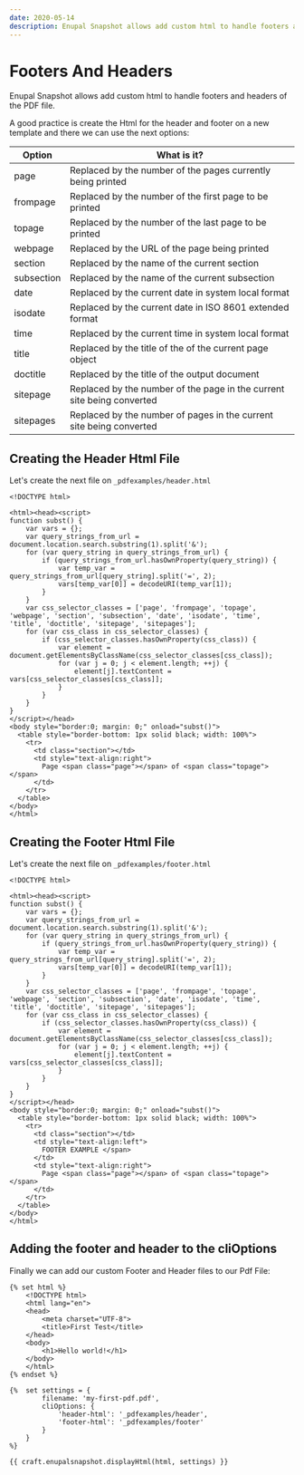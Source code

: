 ```yaml
---
date: 2020-05-14
description: Enupal Snapshot allows add custom html to handle footers and headers of the PDF file.
---
```


# Footers And Headers

Enupal Snapshot allows add custom html to handle footers and headers of the PDF file.

A good practice is create the Html for the header and footer on a new template and there we can use the next options:

|Option|What is it?|
|--- |--- |
|page|Replaced by the number of the pages currently being printed|
|frompage|Replaced by the number of the first page to be printed|
|topage|Replaced by the number of the last page to be printed|
|webpage|Replaced by the URL of the page being printed|
|section|Replaced by the name of the current section|
|subsection|Replaced by the name of the current subsection|
|date|Replaced by the current date in system local format|
|isodate|Replaced by the current date in ISO 8601 extended format|
|time|Replaced by the current time in system local format|
|title|Replaced by the title of the of the current page object|
|doctitle|Replaced by the title of the output document|
|sitepage|Replaced by the number of the page in the current site being converted|
|sitepages|Replaced by the number of pages in the current site being converted|

## Creating the Header Html File

Let's create the next file on `_pdfexamples/header.html`

```twig
<!DOCTYPE html>

<html><head><script>
function subst() {
    var vars = {};
    var query_strings_from_url = document.location.search.substring(1).split('&');
    for (var query_string in query_strings_from_url) {
        if (query_strings_from_url.hasOwnProperty(query_string)) {
            var temp_var = query_strings_from_url[query_string].split('=', 2);
            vars[temp_var[0]] = decodeURI(temp_var[1]);
        }
    }
    var css_selector_classes = ['page', 'frompage', 'topage', 'webpage', 'section', 'subsection', 'date', 'isodate', 'time', 'title', 'doctitle', 'sitepage', 'sitepages'];
    for (var css_class in css_selector_classes) {
        if (css_selector_classes.hasOwnProperty(css_class)) {
            var element = document.getElementsByClassName(css_selector_classes[css_class]);
            for (var j = 0; j < element.length; ++j) {
                element[j].textContent = vars[css_selector_classes[css_class]];
            }
        }
    }
}
</script></head>
<body style="border:0; margin: 0;" onload="subst()">
  <table style="border-bottom: 1px solid black; width: 100%">
    <tr>
      <td class="section"></td>
      <td style="text-align:right">
        Page <span class="page"></span> of <span class="topage"></span>
      </td>
    </tr>
  </table>
</body>
</html>
```

## Creating the Footer Html File

Let's create the next file on `_pdfexamples/footer.html`

```twig
<!DOCTYPE html>

<html><head><script>
function subst() {
    var vars = {};
    var query_strings_from_url = document.location.search.substring(1).split('&');
    for (var query_string in query_strings_from_url) {
        if (query_strings_from_url.hasOwnProperty(query_string)) {
            var temp_var = query_strings_from_url[query_string].split('=', 2);
            vars[temp_var[0]] = decodeURI(temp_var[1]);
        }
    }
    var css_selector_classes = ['page', 'frompage', 'topage', 'webpage', 'section', 'subsection', 'date', 'isodate', 'time', 'title', 'doctitle', 'sitepage', 'sitepages'];
    for (var css_class in css_selector_classes) {
        if (css_selector_classes.hasOwnProperty(css_class)) {
            var element = document.getElementsByClassName(css_selector_classes[css_class]);
            for (var j = 0; j < element.length; ++j) {
                element[j].textContent = vars[css_selector_classes[css_class]];
            }
        }
    }
}
</script></head>
<body style="border:0; margin: 0;" onload="subst()">
  <table style="border-bottom: 1px solid black; width: 100%">
    <tr>
      <td class="section"></td>
      <td style="text-align:left">
        FOOTER EXAMPLE </span>
      </td>
      <td style="text-align:right">
        Page <span class="page"></span> of <span class="topage"></span>
      </td>
    </tr>
  </table>
</body>
</html>
```

## Adding the footer and header to the cliOptions

Finally we can add our custom Footer and Header files to our Pdf File:

```twig
{% set html %}
	<!DOCTYPE html>
	<html lang="en">
	<head>
		<meta charset="UTF-8">
		<title>First Test</title>
	</head>
	<body>
		<h1>Hello world!</h1>
	</body>
	</html>
{% endset %}

{%  set settings = {
        filename: 'my-first-pdf.pdf',
        cliOptions: {
        	'header-html': '_pdfexamples/header',
        	'footer-html': '_pdfexamples/footer'
      	}
    }
%}

{{ craft.enupalsnapshot.displayHtml(html, settings) }}
```

